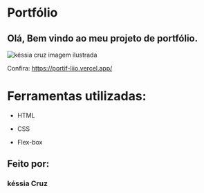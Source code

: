 # Portfólio 

##  Olá, Bem vindo ao meu projeto de portfólio.

![késsia cruz imagem ilustrada](https://user-images.githubusercontent.com/88253724/226656929-d2bf3f2f-bce9-456d-9ce4-d3032794d8ab.jpg)

Confira: https://portif-liio.vercel.app/

# Ferramentas utilizadas:

* HTML

* CSS

* Flex-box

## Feito por:

### késsia Cruz

